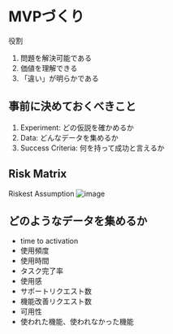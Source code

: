 # MVPづくり
役割
1. 問題を解決可能である
2. 価値を理解できる
3. 「違い」が明らかである

## 事前に決めておくべきこと
1. Experiment: どの仮説を確かめるか
2. Data: どんなデータを集めるか
3. Success Criteria: 何を持って成功と言えるか

## Risk Matrix
Riskest Assumption
![image](https://github.com/user-attachments/assets/44ad8887-e097-41bb-9d07-2b3847efd8b5)

## どのようなデータを集めるか
- time to activation
- 使用頻度
- 使用時間
- タスク完了率
- 使用感
- サポートリクエスト数
- 機能改善リクエスト数
- 可用性
- 使われた機能、使われなかった機能
